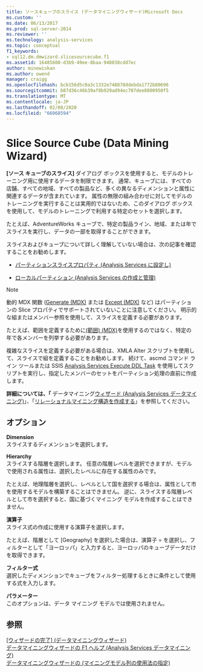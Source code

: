 ```yaml
---
title: ソースキューブのスライス (データマイニングウィザード)Microsoft Docs
ms.custom: ''
ms.date: 06/13/2017
ms.prod: sql-server-2014
ms.reviewer: ''
ms.technology: analysis-services
ms.topic: conceptual
f1_keywords:
- sql12.dm.dmwizard.slicesourcecube.f1
ms.assetid: 16485608-d3b9-49ee-8baa-948038cdd7ec
author: minewiskan
ms.author: owend
manager: craigg
ms.openlocfilehash: bcb156d5c0a3c1332e748878ddebda1772b80696
ms.sourcegitcommit: b87d36c46b39af8b929ad94ec707dee8800950f5
ms.translationtype: MT
ms.contentlocale: ja-JP
ms.lasthandoff: 02/08/2020
ms.locfileid: "66068594"
---
```

# <a name="slice-source-cube-data-mining-wizard"></a>Slice Source Cube (Data Mining Wizard)
  
  **[ソース キューブのスライス]** ダイアログ ボックスを使用すると、モデルのトレーニング用に使用するデータを制限できます。 通常、キューブには、すべての店舗、すべての地域、すべての製品など、多くの異なるディメンションと属性に関連するデータが含まれています。 属性の無限の組み合わせに対してモデルのトレーニングを実行することは実用的ではないため、このダイアログ ボックスを使用して、モデルのトレーニングで利用する特定のセットを選択します。  
  
 たとえば、AdventureWorks キューブで、特定の製品ライン、地域、または年でスライスを実行し、データの一部を取得することができます。  
  
 スライスおよびキューブについて詳しく理解していない場合は、次の記事を確認することをお勧めします。  
  
-   [パーティションスライスプロパティ &#40;Analysis Services に設定し&#41;](multidimensional-models/set-the-partition-slice-property-analysis-services.md)  
  
-   [ローカルパーティション &#40;Analysis Services の作成と管理&#41;](multidimensional-models/create-and-manage-a-local-partition-analysis-services.md)  
  
> [!NOTE]  
>  動的 MDX 関数 ([Generate (MDX)](/sql/mdx/generate-mdx) または [Except (MDX)](/sql/mdx/except-mdx-function) など) はパーティションの Slice プロパティでサポートされていないことに注意してください。 明示的な組またはメンバー参照を使用して、スライスを定義する必要があります。  
>   
>  たとえば、範囲を定義するために[&#40;範囲&#41; &#40;MDX&#41;](/sql/mdx/range-mdx)を使用するのではなく、特定の年で各メンバーを列挙する必要があります。  
>   
>  複雑なスライスを定義する必要がある場合は、XMLA Alter スクリプトを使用して、スライスで組を定義することをお勧めします。 続けて、ascmd コマンド ライン ツールまたは SSIS [Analysis Services Execute DDL Task](../integration-services/control-flow/analysis-services-execute-ddl-task.md) を使用してスクリプトを実行し、指定したメンバーのセットをパーティション処理の直前に作成します。  
  
 **詳細については、「** データマイニング[ウィザード &#40;Analysis Services データマイニング&#41;](data-mining/data-mining-wizard-analysis-services-data-mining.md)」、「[リレーショナルマイニング構造を作成する](data-mining/create-a-relational-mining-structure.md)」を参照してください。  
  
## <a name="options"></a>オプション  
 **Dimension**  
 スライスするディメンションを選択します。  
  
 **Hierarchy**  
 スライスする階層を選択します。 任意の階層レベルを選択できますが、モデルで使用される属性は、選択したレベルに存在する属性のみです。  
  
 たとえば、地理階層を選択し、レベルとして国を選択する場合は、属性として市を使用するモデルを構築することはできません。 逆に、スライスする階層レベルとして市を選択すると、国に基づくマイニング モデルを作成することはできません。  
  
 **演算子**  
 スライス式の作成に使用する演算子を選択します。  
  
 たとえば、階層として [Geography] を選択した場合は、演算子 = を選択し、フィルターとして「ヨーロッパ」と入力すると、ヨーロッパのキューブデータだけを取得できます。  
  
 **フィルター式**  
 選択したディメンションでキューブをフィルター処理するときに条件として使用する式を入力します。  
  
 **パラメーター**  
 このオプションは、データ マイニング モデルでは使用されません。  
  
## <a name="see-also"></a>参照  
 [[ウィザードの完了] &#40;データマイニングウィザード&#41;](completing-the-wizard-data-mining-wizard.md)   
 [データマイニングウィザードの F1 ヘルプ &#40;Analysis Services データマイニング&#41;](data-mining-wizard-f1-help-analysis-services-data-mining.md)   
 [データマイニングウィザードの &#40;マイニングモデル列の使用法の指定&#41;](specify-mining-model-column-usage-data-mining-wizard.md)  
  
  
